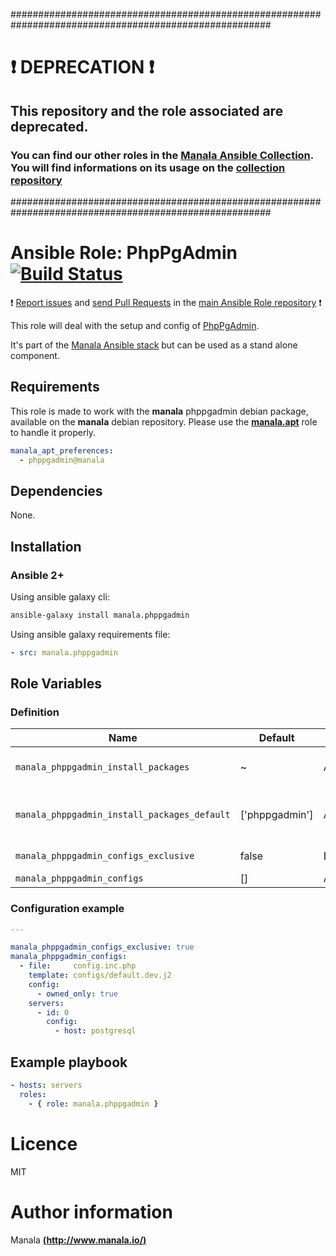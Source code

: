 #######################################################################################################

# :exclamation: DEPRECATION :exclamation:

## This repository and the role associated are deprecated.

### You can find our other roles in the [Manala Ansible Collection](https://galaxy.ansible.com/manala/roles). You will find informations on its usage on the [collection repository](https://github.com/manala/ansible-roles)

#######################################################################################################

# Ansible Role: PhpPgAdmin [![Build Status](https://travis-ci.org/manala/ansible-role-phppgadmin.svg?branch=master)](https://travis-ci.org/manala/ansible-role-phppgadmin)

:exclamation: [Report issues](https://github.com/manala/ansible-roles/issues) and [send Pull Requests](https://github.com/manala/ansible-roles/pulls) in the [main Ansible Role repository](https://github.com/manala/ansible-roles) :exclamation:

This role will deal with the setup and config of [PhpPgAdmin](http://phppgadmin.sourceforge.net/doku.php).

It's part of the [Manala Ansible stack](http://www.manala.io) but can be used as a stand alone component.

## Requirements

This role is made to work with the __manala__ phppgadmin debian package, available on the __manala__ debian repository. Please use the [**manala.apt**](https://galaxy.ansible.com/manala/apt/) role to handle it properly.

```yaml
manala_apt_preferences:
  - phppgadmin@manala
```

## Dependencies

None.

## Installation

### Ansible 2+

Using ansible galaxy cli:

```bash
ansible-galaxy install manala.phppgadmin
```

Using ansible galaxy requirements file:

```yaml
- src: manala.phppgadmin
```
## Role Variables

### Definition

| Name                                         | Default        | Type    | Description                            |
| -------------------------------------------- | -------------- | ------- | -------------------------------------- |
| `manala_phppgadmin_install_packages`         | ~              | Array   | Dependency packages to install         |
| `manala_phppgadmin_install_packages_default` | ['phppgadmin'] | Array   | Default dependency packages to install |
| `manala_phppgadmin_configs_exclusive`        | false          | Boolean | Configurations exclusivity             |
| `manala_phppgadmin_configs`                  | []             | Array   | Configurations                         |

### Configuration example

```yaml
---

manala_phppgadmin_configs_exclusive: true
manala_phppgadmin_configs:
  - file:     config.inc.php
    template: configs/default.dev.j2
    config:
      - owned_only: true
    servers:
      - id: 0
        config:
          - host: postgresql
```

## Example playbook

```yaml
- hosts: servers
  roles:
    - { role: manala.phppgadmin }
```

# Licence

MIT

# Author information

Manala [**(http://www.manala.io/)**](http://www.manala.io)
